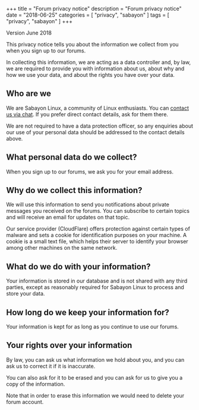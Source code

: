 +++
title = "Forum privacy notice"
description = "Forum privacy notice"
date = "2018-06-25"
categories = [ "privacy", "sabayon" ]
tags = [
"privacy",
"sabayon"
]
+++

Version June 2018

This privacy notice tells you about the information we collect from you
when you sign up to our forums.

In collecting this information, we are acting as a data controller and, by law,
we are required to provide you with information about us, about why and
how we use your data, and about the rights you have over your data.

## Who are we

We are Sabayon Linux, a community of Linux enthusiasts.
You can [contact us via chat](/community/chat/).
If you prefer direct contact details, ask for them there.

We are not required to have a data protection officer,
so any enquiries about our use of your personal data should be addressed to
the contact details above.

## What personal data do we collect?

When you sign up to our forums, we ask you for your email address.

## Why do we collect this information?

We will use this information to send you notifications about private messages
you received on the forums. You can subscribe to certain topics and will
receive an email for updates on that topic.

Our service provider (CloudFlare) offers protection against certain types of
malware and sets a cookie for identification purposes on your machine.
A cookie is a small text file, which helps their server to identify your browser
among other machines on the same network.

## What do we do with your information?

Your information is stored in our database and
is not shared with any third parties,
except as reasonably required for Sabayon Linux to process and store your data.

## How long do we keep your information for?

Your information is kept for as long as you continue to use our forums.

## Your rights over your information

By law, you can ask us what information we hold about you,
and you can ask us to correct it if it is inaccurate.

You can also ask for it to be erased and
you can ask for us to give you a copy of the information.

Note that in order to erase this information we would need to delete your
forum account.
